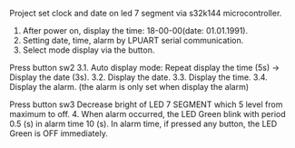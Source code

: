 Project set clock and date on led 7 segment via s32k144 microcontroller.
1. After power on, display the time: 18-00-00(date: 01.01.1991).
2. Setting date, time, alarm by LPUART serial communication.
3. Select mode display via the button.

Press button sw2
3.1. Auto display mode: Repeat display the time (5s) -> Display the date (3s).
3.2. Display the date.
3.3. Display the time.
3.4. Display the alarm. (the alarm is only set when display the alarm)

Press button sw3
Decrease bright of LED 7 SEGMENT which 5 level from maximum to off.
4. When alarm occurred, the LED Green blink with period 0.5 (s) in alarm time 10 (s). In alarm time, if pressed any button, the LED Green is OFF immediately.
